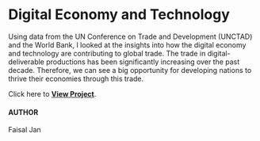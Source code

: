 # Digital Economy and Technology

Using data from the UN Conference on Trade and Development (UNCTAD) and the World Bank, I looked at the insights into how the digital economy and technology are contributing to global trade. The trade in digital-deliverable productions has been significantly increasing over the past decade. Therefore, we can see a big opportunity for developing nations to thrive their economies through this trade.

Click here to [**View Project**](https://faisaljanbaloch.github.io/global-digital-economy).

#### AUTHOR

Faisal Jan
